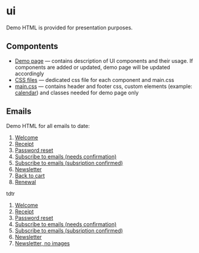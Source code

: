 # ui

Demo HTML is provided for presentation purposes. 
 
## Compontents

* [Demo page](https://blstgr.github.io/ui/email/lib.html) &mdash; contains description of UI components and their usage. If components are added or updated, demo page will be updated accordingly
* [CSS files](https://github.com/blstgr/ui/tree/master/email/css) &mdash; dedicated css file for each component and main.css
* [main.css](https://github.com/blstgr/ui/blob/master/email/css/main.css) &mdash; contains header and footer css, custom elements (example: [calendar](https://blstgr.github.io/ui/email/7-renewal.html)) and classes needed for demo page only



## Emails 

Demo HTML for all emails to date:
1. [Welcome](https://blstgr.github.io/ui/email/1-welcome.html)
2. [Receipt](https://blstgr.github.io/ui/email/2-receipt.html)
3. [Password reset](https://blstgr.github.io/ui/email/3-pwd-reset.html)
4. [Subscribe to emails (needs confirmation)](https://blstgr.github.io/ui/email/4-subsription-confirm.html)
5. [Subscribe to emails (subsription confirmed)](https://blstgr.github.io/ui/email/4-subsription-confirmed.html)
6. [Newsletter](https://blstgr.github.io/ui/email/5-newsletter.html)
7. [Back to cart](https://blstgr.github.io/ui/email/6-back-to-cart.html)
8. [Renewal](https://blstgr.github.io/ui/email/7-renewal.html)


tdtr
1. [Welcome](https://blstgr.github.io/ui/tdtr/welcome.html)
2. [Receipt](https://blstgr.github.io/ui/tdtr/receipt.html)
3. [Password reset](https://blstgr.github.io/ui/tdtr/pwd-reset.html)
4. [Subscribe to emails (needs confirmation)](https://blstgr.github.io/ui/tdtr/subsription-confirm.html)
5. [Subscribe to emails (subsription confirmed)](https://blstgr.github.io/ui/tdtr/subsription-confirmed.html)
6. [Newsletter](https://blstgr.github.io/ui/tdtr/newsletter.html)
6. [Newsletter, no images](https://blstgr.github.io/ui/tdtr/newsletter_no_img.html)
<!-- 7. [Back to cart](https://blstgr.github.io/ui/tdtr/back-to-cart.html)
8. [Renewal](https://blstgr.github.io/ui/tdtr/renewal.html) -->